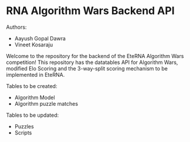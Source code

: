 RNA Algorithm Wars Backend API
===============================

Authors:
- Aayush Gopal Dawra
- Vineet Kosaraju

Welcome to the repository for the backend of the EteRNA Algorithm Wars competition! This repository has the datatables API for Algorithm Wars, modified Elo Scoring and the 3-way-split scoring mechanism to be implemented in EteRNA.

Tables to be created:
- Algorithm Model
- Algorithm puzzle matches

Tables to be updated:
- Puzzles
- Scripts
